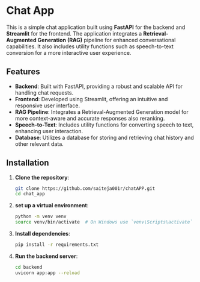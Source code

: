 # Chat App

This is a simple chat application built using **FastAPI** for the backend and **Streamlit** for the frontend. The application integrates a **Retrieval-Augmented Generation (RAG)** pipeline for enhanced conversational capabilities. It also includes utility functions such as speech-to-text conversion for a more interactive user experience.



## Features

- **Backend**: Built with FastAPI, providing a robust and scalable API for handling chat requests.
- **Frontend**: Developed using Streamlit, offering an intuitive and responsive user interface.
- **RAG Pipeline**: Integrates a Retrieval-Augmented Generation model for more context-aware and accurate responses also reranking.
- **Speech-to-Text**: Includes utility functions for converting speech to text, enhancing user interaction.
- **Database**: Utilizes a database for storing and retrieving chat history and other relevant data.

## Installation

1. **Clone the repository**:
   ```bash
   git clone https://github.com/saiteja001r/chatAPP.git
   cd chat_app
   
2. **set up a virtual environment**:
   ```bash
   python -m venv venv
   source venv/bin/activate  # On Windows use `venv\Scripts\activate`
   
3. **Install dependencies**:
   ```bash
   pip install -r requirements.txt
   
5. **Run the backend server**:
   ```bash
   cd backend
   uvicorn app:app --reload
   
